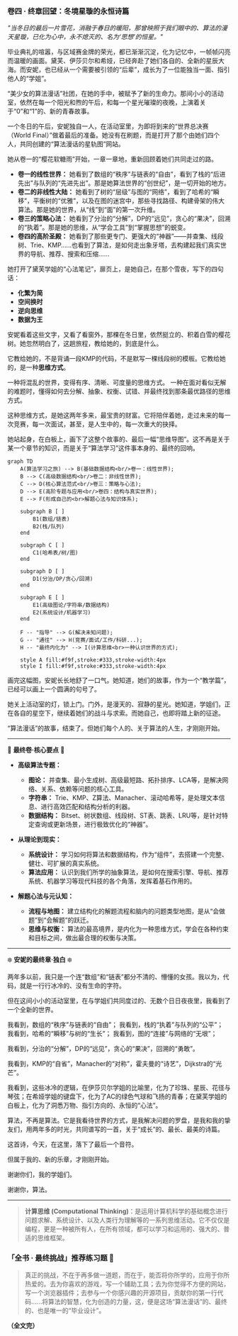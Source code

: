 ### **卷四 · 终章回望：冬境星璇的永恒诗篇**

*"当冬日的最后一片雪花，消融于春日的暖阳，那曾映照于我们眼中的、算法的漫天星璇，已化为心中，永不熄灭的、名为‘思想’的恒星。"*

毕业典礼的喧嚣，与区域赛金牌的荣光，都已渐渐沉淀，化为记忆中，一帧帧闪亮而温暖的画面。黛芙、伊莎贝尔和希娅，已经奔赴了她们各自的、全新的星辰大海。而安妮，也已经从一个需要被引领的“后辈”，成长为了一位能独当一面、指引他人的“学姐”。

“美少女的算法漫话”社团，在她的手中，被赋予了新的生命力。那间小小的活动室，依然在每一个阳光和煦的午后，和每一个星光璀璨的夜晚，上演着关于“0”和“1”的、新的青春故事。

一个冬日的午后，安妮独自一人，在活动室里，为即将到来的“世界总决赛（World Final）”做着最后的准备。她没有在刷题，而是打开了那个由她们四个人，共同创建的“算法漫话的星轨图”网站。

她从卷一的“樱花软糖雨”开始，一章一章地，重新回顾着她们共同走过的路。

-   **卷一的线性世界：** 她看到了数组的“秩序”与链表的“自由”，看到了栈的“后进先出”与队列的“先进先出”。那是她算法世界的“创世纪”，是一切开始的地方。
-   **卷二的非线性大陆：** 她看到了树的“层级”与图的“网络”，看到了哈希的“瞬移”，平衡树的“优雅”，以及在图的迷宫中，那些寻找路径、构建骨架的伟大算法。那是她的世界，从“线”到“面”的第一次升维。
-   **卷三的策略心法：** 她看到了分治的“分解”，DP的“远见”，贪心的“果决”，回溯的“执着”。那是她的思维，从“学会工具”到“掌握思想”的蜕变。
-   **卷四的高阶圣殿：** 她看到了那些更专门、更强大的“神器”——并查集、线段树、Trie、KMP……也看到了算法，是如何走出象牙塔，去构建起我们真实世界的导航、推荐、搜索和压缩……

她打开了黛芙学姐的“心法笔记”，扉页上，是她自己，在那个雪夜，写下的四句话：

-   **化繁为简**
-   **空间换时**
-   **逆向思维**
-   **数据为王**

安妮看着这些文字，又看了看窗外，那棵在冬日里，依然挺立的、积着白雪的樱花树。她忽然明白了，这趟旅程，教给她的，到底是什么。

它教给她的，不是背诵一段KMP的代码，不是默写一棵线段树的模板。它教给她的，是一种**思维方式**。

一种将混乱的世界，变得有序、清晰、可度量的思维方式。
一种在面对看似无解的难题时，懂得如何去分解、抽象、权衡、试错、并最终找到那条最优路径的思维方式。

这种思维方式，是她这两年多来，最宝贵的财富。它将陪伴着她，走过未来的每一次竞赛，每一次面试，甚至，是人生中的，每一次重大的抉择。

她站起身，在白板上，画下了这整个故事的、最后一幅“思维导图”。这不再是关于某一个章节的知识，而是关于“算法学习”这件事本身的、最终的回响。

```mermaid
graph TD
    A(算法学习之旅) --> B(基础数据结构<br/>卷一：线性世界);
    B --> C(高级数据结构<br/>卷二：非线性世界);
    C --> D(核心算法范式<br/>卷三：策略与心法);
    D --> E(高阶专题与应用<br/>卷四：结构与真实世界);
    E --> F(形成自己的<br>解题心法与知识体系);

    subgraph B [ ]
        B1(数组/链表)
        B2(栈/队列)
    end

    subgraph C [ ]
        C1(哈希表/树/图)
    end

    subgraph D [ ]
        D1(分治/DP/贪心/回溯)
    end

    subgraph E [ ]
        E1(高级图论/字符串/数据结构)
        E2(系统设计/机器学习)
    end

    F -- "指导" --> G(解决未知问题);
    G -- "通往" --> H(竞赛/面试/工作/科研...);
    H -- "最终内化为" --> I(计算思维<br>一种认识世界的方式);

    style A fill:#f9f,stroke:#333,stroke-width:4px
    style I fill:#f9f,stroke:#333,stroke-width:4px
```

画完这幅图，安妮长长地舒了一口气。她知道，她们的故事，作为一个“教学篇”，已经可以画上一个圆满的句号了。

她关上活动室的灯，锁上门。门外，是漫天的、寂静的星光。她知道，学姐们，正在各自的星空下，继续着她们的战斗与求索。而她自己，也即将踏上新的征途。

“算法漫话”的故事，结束了。但她们每个人的、关于算法的人生，才刚刚开始。

---

🌸 **最终卷·核心要点** 🌸

- **高级算法专题：**
    -   **图论：** 并查集、最小生成树、高级最短路、拓扑排序、LCA等，是解决网络、关系、依赖等问题的核心工具。
    -   **字符串：** Trie、KMP、Z算法、Manacher、滚动哈希等，是处理文本信息、进行高效匹配和结构分析的利器。
    -   **数据结构：** Bitset、树状数组、线段树、ST表、跳表、LRU等，是针对特定查询或更新场景，进行极致优化的“神器”。

- **从理论到现实：**
    -   **系统设计：** 学习如何将算法和数据结构，作为“组件”，去搭建一个完整、健壮、可扩展的真实系统。
    -   **算法应用：** 认识到我们所学的抽象算法，是如何在搜索引擎、导航、推荐系统、机器学习等现代科技的各个角落，发挥着基石作用的。

- **解题心法与元认知：**
    -   **流程与地图：** 建立结构化的解题流程和脑内的问题类型地图，是从“会做题”到“会解题”的跃迁。
    -   **思维与权衡：** 算法的最高境界，是内化为一种思维方式，学会在各种约束和目标之间，做出最合理的权衡与决策。

---

❄️ **安妮的最终章·独白** ❄️

两年多以前，我只是一个连“数组”和“链表”都分不清的、懵懂的女孩。我以为，代码，就是一行行冰冷的、没有生命的字符。

但在这间小小的活动室里，在与学姐们共同度过的、无数个日日夜夜里，我看到了一个全新的世界。

我看到，数组的“秩序”与链表的“自由”；
我看到，栈的“执着”与队列的“公平”；
我看到，哈希的“瞬移”与树的“生长”；
我看到，图的“连接”与网络的“无垠”；

我看到，分治的“分解”，DP的“远见”，贪心的“果决”，回溯的“勇敢”。

我看到，KMP的“自省”，Manacher的“对称”，霍夫曼的“诗艺”，Dijkstra的“光芒”。

我看到，这些冰冷的逻辑，在伊莎贝尔学姐的比喻里，化为了珍珠、星辰、花径与琴弦；在希娅学姐的键盘下，化为了AC的绿色气球和飞扬的青春；在黛芙学姐的白板上，化为了洞悉万物、指引方向的、永恒的“心法”。

算法，不再是算法。它是我看待世界的方式，是我解决问题的罗盘，是我和我的挚友们，用两年多的时光，共同谱写的一首，关于“成长”的、最长、最美的诗篇。

这首诗，今天，在这里，落下了最后一个音符。

但属于我的、新的乐章，才刚刚开始。

谢谢你们，我的学姐们。

谢谢你，算法。

---

> **计算思维 (Computational Thinking)**：是运用计算机科学的基础概念进行问题求解、系统设计、以及人类行为理解等的一系列思维活动。它不仅仅是编程，更是一种被所有人，在所有领域，都可以学习和运用的、强大的、普适的思维框架。

### 「全书 · 最终挑战」推荐练习题 🧲

> 真正的挑战，不在于再多做一道题，而在于，能否将你所学的，应用于你所热爱的。去为你喜欢的游戏，写一个辅助工具；去为你觉得不方便的网站，写一个浏览器插件；去参与一个你感兴趣的开源项目，贡献你的第一行代码……将算法的智慧，化为创造的力量，这，便是这场“算法漫话”的、最终的、也是唯一的“毕业设计”。

**（全文完）**
